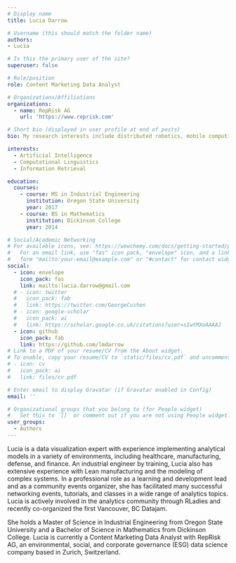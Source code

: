 ```yaml
---
# Display name
title: Lucia Darrow

# Username (this should match the folder name)
authors:
- Lucia

# Is this the primary user of the site?
superuser: false

# Role/position
role: Content Marketing Data Analyst

# Organizations/Affiliations
organizations:
  - name: RepRisk AG
    url: 'https://www.reprisk.com'

# Short bio (displayed in user profile at end of posts)
bio: My research interests include distributed robotics, mobile computing and programmable matter.

interests:
  - Artificial Intelligence
  - Computational Linguistics
  - Information Retrieval

education:
  courses:
    - course: MS in Industrial Engineering
      institution: Oregon State University
      year: 2017
    - course: BS in Mathematics
      institution: Dickinson College
      year: 2014

# Social/Academic Networking
# For available icons, see: https://wowchemy.com/docs/getting-started/page-builder/#icons
#   For an email link, use "fas" icon pack, "envelope" icon, and a link in the
#   form "mailto:your-email@example.com" or "#contact" for contact widget.
social:
  - icon: envelope
    icon_pack: fas
    link: mailto:lucia.darrow@gmail.com
  # - icon: twitter
  #   icon_pack: fab
  #   link: https://twitter.com/GeorgeCushen
  # - icon: google-scholar
  #   icon_pack: ai
  #   link: https://scholar.google.co.uk/citations?user=sIwtMXoAAAAJ
  - icon: github
    icon_pack: fab
    link: https://github.com/lmdarrow
# Link to a PDF of your resume/CV from the About widget.
# To enable, copy your resume/CV to `static/files/cv.pdf` and uncomment the lines below.
# - icon: cv
#   icon_pack: ai
#   link: files/cv.pdf

# Enter email to display Gravatar (if Gravatar enabled in Config)
email: ''

# Organizational groups that you belong to (for People widget)
#   Set this to `[]` or comment out if you are not using People widget.
user_groups:
  - Authors
---
```


Lucia is a data visualization expert with experience implementing analytical models in a variety of environments, including healthcare, manufacturing, defense, and finance. An industrial engineer by training, Lucia also has extensive experience with Lean manufacturing and the modeling of complex systems. In a professional role as a learning and development lead and as a community events organizer, she has facilitated many successful networking events, tutorials, and classes in a wide range of analytics topics. Lucia is actively involved in the analytics community through RLadies and recently co-organized the first Vancouver, BC Datajam. 

She holds a Master of Science in Industrial Engineering from Oregon State University and a Bachelor of Science in Mathematics from Dickinson College. Lucia is currently a Content Marketing Data Analyst with RepRisk AG, an environmental, social, and corporate governance (ESG) data science company based in Zurich, Switzerland. 
